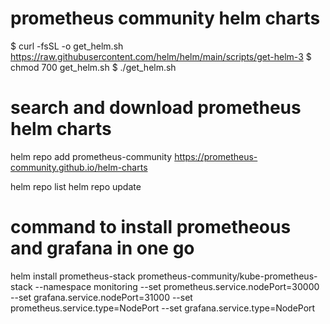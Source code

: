# prometheus community helm charts
$ curl -fsSL -o get_helm.sh https://raw.githubusercontent.com/helm/helm/main/scripts/get-helm-3
$ chmod 700 get_helm.sh
$ ./get_helm.sh

# search and download prometheus helm charts

helm repo add prometheus-community https://prometheus-community.github.io/helm-charts

helm repo list
helm repo update

# command to install prometheous and grafana in one go

 helm install prometheus-stack prometheus-community/kube-prometheus-stack --namespace monitoring --set prometheus.service.nodePort=30000 --set grafana.service.nodePort=31000 --set prometheus.service.type=NodePort --set grafana.service.type=NodePort

 



